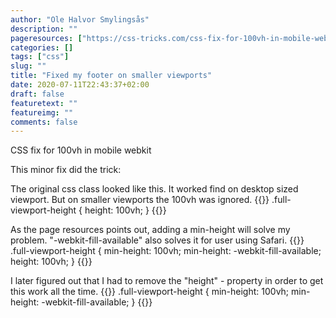 ```yaml
---
author: "Ole Halvor Smylingsås"
description: ""
pageresources: ["https://css-tricks.com/css-fix-for-100vh-in-mobile-webkit/", "https://allthingssmitty.com/2020/05/11/css-fix-for-100vh-in-mobile-webkit/"]
categories: []
tags: ["css"]     
slug: ""
title: "Fixed my footer on smaller viewports"
date: 2020-07-11T22:43:37+02:00
draft: false
featuretext: ""
featureimg: ""
comments: false
---
```


CSS fix for 100vh in mobile webkit
<!--more-->
This minor fix did the trick:

The original css class looked like this. It worked find on desktop sized viewport. But on smaller viewports the 100vh was ignored.
{{<highlight css>}}
.full-viewport-height {
    height: 100vh;
}
{{</highlight>}}

As the page resources points out, adding a min-height will solve my problem. "-webkit-fill-available" also solves it for user using Safari. 
{{<highlight css>}}
.full-viewport-height {
    min-height: 100vh;
    min-height: -webkit-fill-available;
    height: 100vh;
}
{{</highlight>}}

I later figured out that I had to remove the "height" - property in order to get this work all the time.
{{<highlight css>}}
.full-viewport-height {
    min-height: 100vh;
    min-height: -webkit-fill-available;
}
{{</highlight>}}

